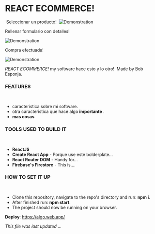 # REACT ECOMMERCE!
​
Seleccionar un producto!
​
![Demonstration](https://media.giphy.com/media/91G267ggmorApOPMp7/giphy.gif?cid=790b76119a10547b4168e0a51bca34d8e319bd506c691e2d&rid=giphy.gif&ct=g)

Rellenar formulario con detalles!

![Demonstration](https://media.giphy.com/media/EDsQNXrRUj8kOw5tSl/giphy.gif?cid=790b76113ce8f82437f091b672158c27d31c795d73258ef6&rid=giphy.gif&ct=g)

Compra efectuada!

![Demonstration](https://media.giphy.com/media/vr7eXy7y3Ieqk1xBot/giphy.gif?cid=790b7611bddae6a54ceefe77ab8e4a936e469b3e192112c8&rid=giphy.gif&ct=g)
​

*REACT ECOMMERCE!* my software hace esto y lo otro!
​
Made by Bob Esponja.
​
### FEATURES
​
- caracteristica sobre mi software.
- otra caracteristica que hace algo **importante** .
- **mas cosas**
​
### TOOLS USED TO BUILD IT 
​
- **ReactJS**
- **Create React App** - Porque use este bolderplate...
- **React Router DOM** - Handy for...
- **Firebase's Firestore** - This is....
​
### HOW TO SET IT UP
​
- Clone this repository, navigate to the repo's directory and run: **npm i**.
- After finished run: **npm start**.
- The project should now be running on your browser.

**Deploy**: https://algo.web.app/

*This file was last updated ...*